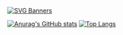 [![SVG Banners](https://svg-banners.vercel.app/api?type=luminance&text1=Adam%20Harb&width=770&height=200)](https://github.com/Akshay090/svg-banners)

[![Anurag's GitHub stats](https://github-readme-stats.vercel.app/api?username=AdamHarb&hide=issues,contribs&count_private=true&show_icons=true&theme=transparent&rank_icon=github&hide_border=true)](https://github.com/anuraghazra/github-readme-stats)
[![Top Langs](https://github-readme-stats.vercel.app/api/top-langs/?username=AdamHarb&layout=compact&theme=transparent&hide_border=true)](https://github.com/anuraghazra/github-readme-stats)
